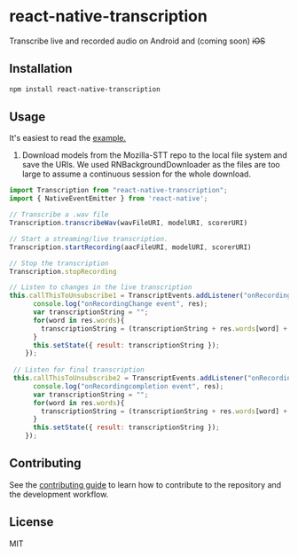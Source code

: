# react-native-transcription

Transcribe live and recorded audio on Android and (coming soon) ~~iOS~~

## Installation

```sh
npm install react-native-transcription
```

## Usage

It's easiest to read the [example.](https://github.com/zaptrem/react-native-transcription/blob/master/example/src/App.js)

1. Download models from the Mozilla-STT repo to the local file system and save the URIs. We used RNBackgroundDownloader as the files are too large to assume a continuous session for the whole download.


```js
import Transcription from "react-native-transcription";
import { NativeEventEmitter } from 'react-native';

// Transcribe a .wav file
Transcription.transcribeWav(wavFileURI, modelURI, scorerURI)

// Start a streaming/live transcription.
Transcription.startRecording(aacFileURI, modelURI, scorerURI)

// Stop the transcription
Transcription.stopRecording

// Listen to changes in the live transcription
this.callThisToUnsubscribe1 = TranscriptEvents.addListener("onRecordingChange", res => {
      console.log("onRecordingChange event", res);
      var transcriptionString = "";
      for(word in res.words){
        transcriptionString = (transcriptionString + res.words[word] + " ");
      }
      this.setState({ result: transcriptionString });
    });
 
 // Listen for final transcription
 this.callThisToUnsubscribe2 = TranscriptEvents.addListener("onRecordingCompletion", res => {
      console.log("onRecordingcompletion event", res);
      var transcriptionString = "";
      for(word in res.words){
        transcriptionString = (transcriptionString + res.words[word] + " ");
      }
      this.setState({ result: transcriptionString });
    });


```

## Contributing

See the [contributing guide](CONTRIBUTING.md) to learn how to contribute to the repository and the development workflow.

## License

MIT
